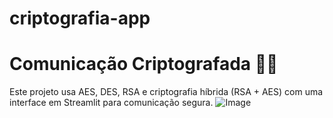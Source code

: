 # criptografia-app
# Comunicação Criptografada 🤖🔐

Este projeto usa AES, DES, RSA e criptografia híbrida (RSA + AES) com uma interface em Streamlit para comunicação segura.
![Image](https://github.com/user-attachments/assets/c697ab80-db8f-4b63-ad3f-ae2a76cafa7b)
